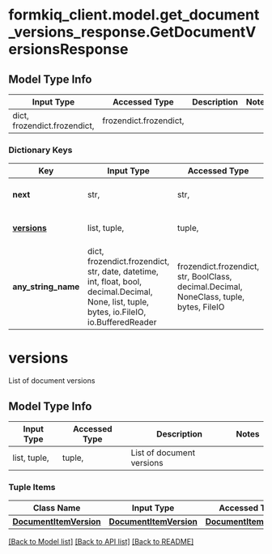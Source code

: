 # formkiq_client.model.get_document_versions_response.GetDocumentVersionsResponse

## Model Type Info
Input Type | Accessed Type | Description | Notes
------------ | ------------- | ------------- | -------------
dict, frozendict.frozendict,  | frozendict.frozendict,  |  | 

### Dictionary Keys
Key | Input Type | Accessed Type | Description | Notes
------------ | ------------- | ------------- | ------------- | -------------
**next** | str,  | str,  | Next page of results token | [optional] 
**[versions](#versions)** | list, tuple,  | tuple,  | List of document versions | [optional] 
**any_string_name** | dict, frozendict.frozendict, str, date, datetime, int, float, bool, decimal.Decimal, None, list, tuple, bytes, io.FileIO, io.BufferedReader | frozendict.frozendict, str, BoolClass, decimal.Decimal, NoneClass, tuple, bytes, FileIO | any string name can be used but the value must be the correct type | [optional]

# versions

List of document versions

## Model Type Info
Input Type | Accessed Type | Description | Notes
------------ | ------------- | ------------- | -------------
list, tuple,  | tuple,  | List of document versions | 

### Tuple Items
Class Name | Input Type | Accessed Type | Description | Notes
------------- | ------------- | ------------- | ------------- | -------------
[**DocumentItemVersion**](DocumentItemVersion.md) | [**DocumentItemVersion**](DocumentItemVersion.md) | [**DocumentItemVersion**](DocumentItemVersion.md) |  | 

[[Back to Model list]](../../README.md#documentation-for-models) [[Back to API list]](../../README.md#documentation-for-api-endpoints) [[Back to README]](../../README.md)


